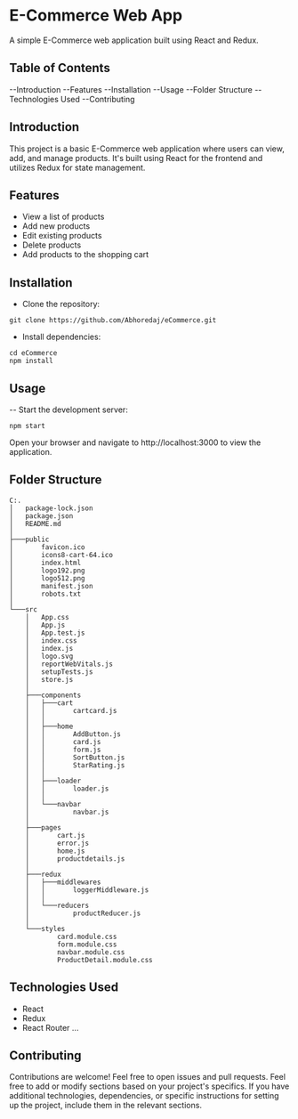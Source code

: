 # E-Commerce Web App

A simple E-Commerce web application built using React and Redux.

## Table of Contents

--Introduction
--Features
--Installation
--Usage
--Folder Structure
--Technologies Used
--Contributing

## Introduction

This project is a basic E-Commerce web application where users can view, add, and manage products. It's built using React for the frontend and utilizes Redux for state management.

## Features

- View a list of products
- Add new products
- Edit existing products
- Delete products
- Add products to the shopping cart

## Installation
- Clone the repository:

 ```
git clone https://github.com/Abhoredaj/eCommerce.git
```

- Install dependencies:

```
cd eCommerce
npm install
```

## Usage

-- Start the development server:

```
npm start
```

Open your browser and navigate to http://localhost:3000 to view the application.

## Folder Structure

```
C:.
│   package-lock.json
│   package.json
│   README.md
│
├───public
│       favicon.ico
│       icons8-cart-64.ico
│       index.html
│       logo192.png
│       logo512.png
│       manifest.json
│       robots.txt
│
└───src
    │   App.css
    │   App.js
    │   App.test.js
    │   index.css
    │   index.js
    │   logo.svg
    │   reportWebVitals.js
    │   setupTests.js
    │   store.js
    │
    ├───components
    │   ├───cart
    │   │       cartcard.js
    │   │
    │   ├───home
    │   │       AddButton.js
    │   │       card.js
    │   │       form.js
    │   │       SortButton.js
    │   │       StarRating.js
    │   │
    │   ├───loader
    │   │       loader.js
    │   │
    │   └───navbar
    │           navbar.js
    │
    ├───pages
    │       cart.js
    │       error.js
    │       home.js
    │       productdetails.js
    │
    ├───redux
    │   ├───middlewares
    │   │       loggerMiddleware.js
    │   │
    │   └───reducers
    │           productReducer.js
    │
    └───styles
            card.module.css
            form.module.css
            navbar.module.css
            ProductDetail.module.css

```

## Technologies Used
- React
- Redux
- React Router
...

## Contributing
Contributions are welcome! Feel free to open issues and pull requests.
Feel free to add or modify sections based on your project's specifics. If you have additional technologies, dependencies, or specific instructions for setting up the project, include them in the relevant sections.






